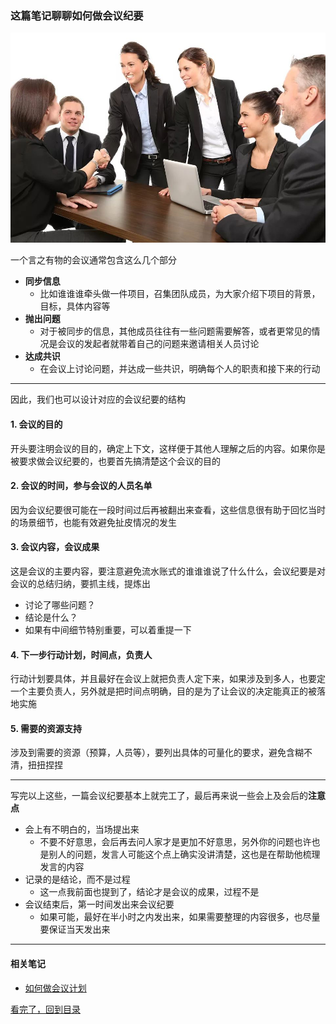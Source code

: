 ### 这篇笔记聊聊如何做会议纪要

![](/static/img/meeting-1.png)

一个言之有物的会议通常包含这么几个部分

- **同步信息**
    - 比如谁谁谁牵头做一件项目，召集团队成员，为大家介绍下项目的背景，目标，具体内容等
- **抛出问题**
    - 对于被同步的信息，其他成员往往有一些问题需要解答，或者更常见的情况是会议的发起者就带着自己的问题来邀请相关人员讨论
- **达成共识**
    - 在会议上讨论问题，并达成一些共识，明确每个人的职责和接下来的行动

---

因此，我们也可以设计对应的会议纪要的结构

#### 1. 会议的目的

开头要注明会议的目的，确定上下文，这样便于其他人理解之后的内容。如果你是被要求做会议纪要的，也要首先搞清楚这个会议的目的

#### 2. 会议的时间，参与会议的人员名单

因为会议纪要很可能在一段时间过后再被翻出来查看，这些信息很有助于回忆当时的场景细节，也能有效避免扯皮情况的发生

#### 3. 会议内容，会议成果

这是会议的主要内容，要注意避免流水账式的谁谁谁说了什么什么，会议纪要是对会议的总结归纳，要抓主线，提炼出
- 讨论了哪些问题？
- 结论是什么？
- 如果有中间细节特别重要，可以着重提一下

#### 4. 下一步行动计划，时间点，负责人

行动计划要具体，并且最好在会议上就把负责人定下来，如果涉及到多人，也要定一个主要负责人，另外就是把时间点明确，目的是为了让会议的决定能真正的被落地实施

#### 5. 需要的资源支持

涉及到需要的资源（预算，人员等），要列出具体的可量化的要求，避免含糊不清，扭扭捏捏

---

写完以上这些，一篇会议纪要基本上就完工了，最后再来说一些会上及会后的**注意点**

- 会上有不明白的，当场提出来
    - 不要不好意思，会后再去问人家才是更加不好意思，另外你的问题也许也是别人的问题，发言人可能这个点上确实没讲清楚，这也是在帮助他梳理发言的内容
- 记录的是结论，而不是过程
    - 这一点我前面也提到了，结论才是会议的成果，过程不是
- 会议结束后，第一时间发出来会议纪要
    - 如果可能，最好在半小时之内发出来，如果需要整理的内容很多，也尽量要保证当天发出来

---

#### 相关笔记

- [如何做会议计划](https://github.com/wangxinbo1987/notes/blob/master/business/meeting-agenda.md)


[看完了，回到目录](https://github.com/wangxinbo1987/notes)